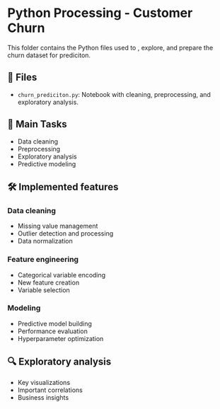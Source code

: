 # Python Processing - Customer Churn

This folder contains the Python files used to , explore, and prepare the churn dataset for prediciton.

## 📁 Files
- `churn_prediciton.py`: Notebook with cleaning, preprocessing, and exploratory analysis.

## 🔄 Main Tasks
- Data cleaning
- Preprocessing
- Exploratory analysis
- Predictive modeling

## 🛠️ Implemented features

### Data cleaning
- Missing value management
- Outlier detection and processing
- Data normalization

### Feature engineering
- Categorical variable encoding
- New feature creation
- Variable selection

### Modeling
- Predictive model building
- Performance evaluation
- Hyperparameter optimization

## 🔍 Exploratory analysis
- Key visualizations
- Important correlations
- Business insights
